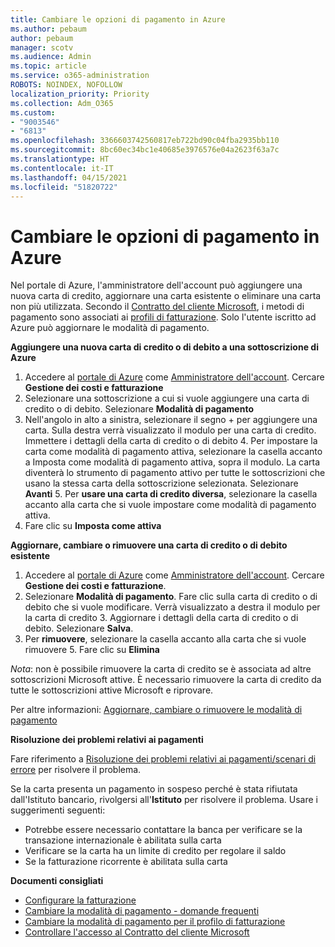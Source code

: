 ```yaml
---
title: Cambiare le opzioni di pagamento in Azure
ms.author: pebaum
author: pebaum
manager: scotv
ms.audience: Admin
ms.topic: article
ms.service: o365-administration
ROBOTS: NOINDEX, NOFOLLOW
localization_priority: Priority
ms.collection: Adm_O365
ms.custom:
- "9003546"
- "6813"
ms.openlocfilehash: 3366603742560817eb722bd90c04fba2935bb110
ms.sourcegitcommit: 8bc60ec34bc1e40685e3976576e04a2623f63a7c
ms.translationtype: HT
ms.contentlocale: it-IT
ms.lasthandoff: 04/15/2021
ms.locfileid: "51820722"
---
```

# <a name="change-payment-information-in-azure"></a>Cambiare le opzioni di pagamento in Azure

Nel portale di Azure, l'amministratore dell'account può aggiungere una nuova carta di credito, aggiornare una carta esistente o eliminare una carta non più utilizzata. Secondo il [Contratto del cliente Microsoft](https://docs.microsoft.com/azure/billing/billing-how-to-change-credit-card?WT.mc_id=Portal-Microsoft_Azure_Support#check-access-to-a-microsoft-customer-agreement), i metodi di pagamento sono associati ai [profili di fatturazione](https://docs.microsoft.com/azure/billing/billing-how-to-change-credit-card?WT.mc_id=Portal-Microsoft_Azure_Support#change-payment-method-for-a-billing-profile). Solo l'utente iscritto ad Azure può aggiornare le modalità di pagamento.

**Aggiungere una nuova carta di credito o di debito a una sottoscrizione di Azure**

1. Accedere al [portale di Azure](https://portal.azure.com/) come [Amministratore dell'account](https://docs.microsoft.com/azure/billing/billing-subscription-transfer?WT.mc_id=Portal-Microsoft_Azure_Support#whoisaa). Cercare **Gestione dei costi e fatturazione**
2. Selezionare una sottoscrizione a cui si vuole aggiungere una carta di credito o di debito. Selezionare **Modalità di pagamento**
3. Nell'angolo in alto a sinistra, selezionare il segno + per aggiungere una carta. Sulla destra verrà visualizzato il modulo per una carta di credito. Immettere i dettagli della carta di credito o di debito 4. Per impostare la carta come modalità di pagamento attiva, selezionare la casella accanto a Imposta come modalità di pagamento attiva, sopra il modulo. La carta diventerà lo strumento di pagamento attivo per tutte le sottoscrizioni che usano la stessa carta della sottoscrizione selezionata. Selezionare **Avanti** 5. Per **usare una carta di credito diversa**, selezionare la casella accanto alla carta che si vuole impostare come modalità di pagamento attiva.
6. Fare clic su **Imposta come attiva**

**Aggiornare, cambiare o rimuovere una carta di credito o di debito esistente**

1. Accedere al [portale di Azure](https://portal.azure.com/) come [Amministratore dell'account](https://docs.microsoft.com/azure/billing/billing-subscription-transfer?WT.mc_id=Portal-Microsoft_Azure_Support#whoisaa). Cercare **Gestione dei costi e fatturazione**.
2. Selezionare **Modalità di pagamento**. Fare clic sulla carta di credito o di debito che si vuole modificare. Verrà visualizzato a destra il modulo per la carta di credito 3. Aggiornare i dettagli della carta di credito o di debito. Selezionare **Salva**.
4. Per **rimuovere**, selezionare la casella accanto alla carta che si vuole rimuovere 5. Fare clic su **Elimina**

_Nota_: non è possibile rimuovere la carta di credito se è associata ad altre sottoscrizioni Microsoft attive. È necessario rimuovere la carta di credito da tutte le sottoscrizioni attive Microsoft e riprovare.

Per altre informazioni: [Aggiornare, cambiare o rimuovere le modalità di pagamento](https://docs.microsoft.com/azure/billing/billing-how-to-change-credit-card?WT.mc_id=Portal-Microsoft_Azure_Support)

**Risoluzione dei problemi relativi ai pagamenti**

Fare riferimento a [Risoluzione dei problemi relativi ai pagamenti/scenari di errore](https://support.microsoft.com/help/4505172/troubleshooting-payment-issues) per risolvere il problema.

Se la carta presenta un pagamento in sospeso perché è stata rifiutata dall'Istituto bancario, rivolgersi all'**Istituto** per risolvere il problema. Usare i suggerimenti seguenti:

- Potrebbe essere necessario contattare la banca per verificare se la transazione internazionale è abilitata sulla carta
- Verificare se la carta ha un limite di credito per regolare il saldo
- Se la fatturazione ricorrente è abilitata sulla carta

**Documenti consigliati**

- [Configurare la fatturazione](https://azure.microsoft.com/pricing/invoicing/)
- [Cambiare la modalità di pagamento - domande frequenti](https://docs.microsoft.com/azure/billing/billing-how-to-change-credit-card?WT.mc_id=Portal-Microsoft_Azure_Support#frequently-asked-questions)
- [Cambiare la modalità di pagamento per il profilo di fatturazione](https://docs.microsoft.com/azure/billing/billing-how-to-change-credit-card?WT.mc_id=Portal-Microsoft_Azure_Support#change-payment-method-for-a-billing-profile)
- [Controllare l'accesso al Contratto del cliente Microsoft](https://docs.microsoft.com/azure/billing/billing-how-to-change-credit-card?WT.mc_id=Portal-Microsoft_Azure_Support#check-access-to-a-microsoft-customer-agreement)